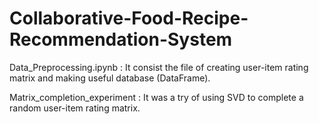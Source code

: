 # Collaborative-Food-Recipe-Recommendation-System

Data_Preprocessing.ipynb : It consist the file of creating user-item rating matrix and making useful database (DataFrame).

Matrix_completion_experiment : It was a try of using SVD to complete a random user-item rating matrix. 
